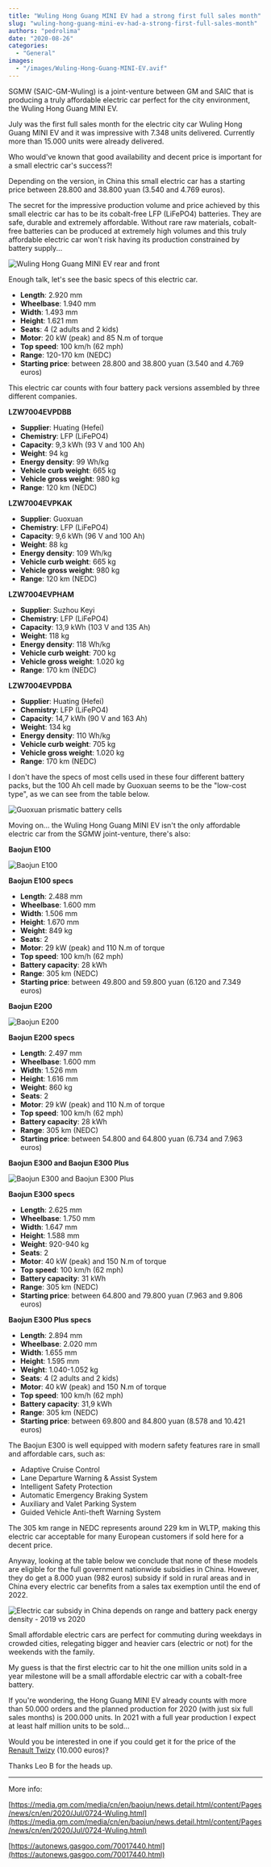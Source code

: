 ```yaml
---
title: "Wuling Hong Guang MINI EV had a strong first full sales month"
slug: "wuling-hong-guang-mini-ev-had-a-strong-first-full-sales-month"
authors: "pedrolima"
date: "2020-08-26"
categories:
  - "General"
images:
  - "/images/Wuling-Hong-Guang-MINI-EV.avif"
---
```


SGMW (SAIC-GM-Wuling) is a joint-venture between GM and SAIC that is producing a truly affordable electric car perfect for the city environment, the Wuling Hong Guang MINI EV.

July was the first full sales month for the electric city car Wuling Hong Guang MINI EV and it was impressive with 7.348 units delivered. Currently more than 15.000 units were already delivered.

Who would've known that good availability and decent price is important for a small electric car's success?!

Depending on the version, in China this small electric car has a starting price between 28.800 and 38.800 yuan (3.540 and 4.769 euros).

The secret for the impressive production volume and price achieved by this small electric car has to be its cobalt-free LFP (LiFePO4) batteries. They are safe, durable and extremely affordable. Without rare raw materials, cobalt-free batteries can be produced at extremely high volumes and this truly affordable electric car won't risk having its production constrained by battery supply...

![Wuling Hong Guang MINI EV rear and front](images/Wuling-Hong-Guang-MINI-EV-rear-and-front.avif)

Enough talk, let's see the basic specs of this electric car.

- **Length**: 2.920 mm
- **Wheelbase**: 1.940 mm
- **Width**: 1.493 mm
- **Height**: 1.621 mm
- **Seats**: 4 (2 adults and 2 kids)
- **Motor**: 20 kW (peak) and 85 N.m of torque
- **Top speed**: 100 km/h (62 mph)
- **Range**: 120-170 km (NEDC)
- **Starting price**: between 28.800 and 38.800 yuan (3.540 and 4.769 euros)

This electric car counts with four battery pack versions assembled by three different companies.

**LZW7004EVPDBB**

- **Supplier**: Huating (Hefei)
- **Chemistry**: LFP (LiFePO4)
- **Capacity**: 9,3 kWh (93 V and 100 Ah)
- **Weight**: 94 kg
- **Energy density**: 99 Wh/kg
- **Vehicle curb weight**: 665 kg
- **Vehicle gross weight**: 980 kg
- **Range**: 120 km (NEDC)

**LZW7004EVPKAK**

- **Supplier**: Guoxuan
- **Chemistry**: LFP (LiFePO4)
- **Capacity**: 9,6 kWh (96 V and 100 Ah)
- **Weight**: 88 kg
- **Energy density**: 109 Wh/kg
- **Vehicle curb weight**: 665 kg
- **Vehicle gross weight**: 980 kg
- **Range**: 120 km (NEDC)

**LZW7004EVPHAM**

- **Supplier**: Suzhou Keyi
- **Chemistry**: LFP (LiFePO4)
- **Capacity**: 13,9 kWh (103 V and 135 Ah)
- **Weight**: 118 kg
- **Energy density**: 118 Wh/kg
- **Vehicle curb weight**: 700 kg
- **Vehicle gross weight**: 1.020 kg
- **Range**: 170 km (NEDC)

**LZW7004EVPDBA**

- **Supplier**: Huating (Hefei)
- **Chemistry**: LFP (LiFePO4)
- **Capacity**: 14,7 kWh (90 V and 163 Ah)
- **Weight**: 134 kg
- **Energy density**: 110 Wh/kg
- **Vehicle curb weight**: 705 kg
- **Vehicle gross weight**: 1.020 kg
- **Range**: 170 km (NEDC)

I don't have the specs of most cells used in these four different battery packs, but the 100 Ah cell made by Guoxuan seems to be the "low-cost type", as we can see from the table below.

![Guoxuan prismatic battery cells](images/Guoxuan-prismatic-battery-cells.avif)

Moving on... the Wuling Hong Guang MINI EV isn't the only affordable electric car from the SGMW joint-venture, there's also:

**Baojun E100**

![Baojun E100](images/Baojun-E100.avif)

**Baojun E100 specs**

- **Length**: 2.488 mm
- **Wheelbase**: 1.600 mm
- **Width**: 1.506 mm
- **Height**: 1.670 mm
- **Weight**: 849 kg
- **Seats**: 2
- **Motor**: 29 kW (peak) and 110 N.m of torque
- **Top speed**: 100 km/h (62 mph)
- **Battery capacity**: 28 kWh
- **Range**: 305 km (NEDC)
- **Starting price**: between 49.800 and 59.800 yuan (6.120 and 7.349 euros)

**Baojun E200**

![Baojun E200](images/Baojun-E200.avif)

**Baojun E200 specs**

- **Length**: 2.497 mm
- **Wheelbase**: 1.600 mm
- **Width**: 1.526 mm
- **Height**: 1.616 mm
- **Weight**: 860 kg
- **Seats**: 2
- **Motor**: 29 kW (peak) and 110 N.m of torque
- **Top speed**: 100 km/h (62 mph)
- **Battery capacity**: 28 kWh
- **Range**: 305 km (NEDC)
- **Starting price**: between 54.800 and 64.800 yuan (6.734 and 7.963 euros)

**Baojun E300 and Baojun E300 Plus**

![Baojun E300 and Baojun E300 Plus](images/Baojun-E300-and-Baojun-E300-Plus.avif)

**Baojun E300 specs**

- **Length**: 2.625 mm
- **Wheelbase**: 1.750 mm
- **Width**: 1.647 mm
- **Height**: 1.588 mm
- **Weight**: 920-940 kg
- **Seats**: 2
- **Motor**: 40 kW (peak) and 150 N.m of torque
- **Top speed**: 100 km/h (62 mph)
- **Battery capacity**: 31 kWh
- **Range**: 305 km (NEDC)
- **Starting price**: between 64.800 and 79.800 yuan (7.963 and 9.806 euros)

**Baojun E300 Plus specs**

- **Length**: 2.894 mm
- **Wheelbase**: 2.020 mm
- **Width**: 1.655 mm
- **Height**: 1.595 mm
- **Weight**: 1.040-1.052 kg
- **Seats**: 4 (2 adults and 2 kids)
- **Motor**: 40 kW (peak) and 150 N.m of torque
- **Top speed**: 100 km/h (62 mph)
- **Battery capacity**: 31,9 kWh
- **Range**: 305 km (NEDC)
- **Starting price**: between 69.800 and 84.800 yuan (8.578 and 10.421 euros)

The Baojun E300 is well equipped with modern safety features rare in small and affordable cars, such as:

- Adaptive Cruise Control
- Lane Departure Warning & Assist System
- Intelligent Safety Protection
- Automatic Emergency Braking System
- Auxiliary and Valet Parking System
- Guided Vehicle Anti-theft Warning System

The 305 km range in NEDC represents around 229 km in WLTP, making this electric car acceptable for many European customers if sold here for a decent price.

Anyway, looking at the table below we conclude that none of these models are eligible for the full government nationwide subsidies in China. However, they do get a 8.000 yuan (982 euros) subsidy if sold in rural areas and in China every electric car benefits from a sales tax exemption until the end of 2022.

![Electric car subsidy in China depends on range and battery pack energy density - 2019 vs 2020](images/Electric-car-subsidy-in-China-depends-on-range-and-battery-pack-energy-density-2019-vs-2020.avif)

Small affordable electric cars are perfect for commuting during weekdays in crowded cities, relegating bigger and heavier cars (electric or not) for the weekends with the family.

My guess is that the first electric car to hit the one million units sold in a year milestone will be a small affordable electric car with a cobalt-free battery.

If you're wondering, the Hong Guang MINI EV already counts with more than 50.000 orders and the planned production for 2020 (with just six full sales months) is 200.000 units. In 2021 with a full year production I expect at least half million units to be sold...

Would you be interested in one if you could get it for the price of the [Renault Twizy](https://www.renault.fr/vehicules-electriques/twizy/configurateur.html) (10.000 euros)?

Thanks Leo B for the heads up.

---

More info:

[https://media.gm.com/media/cn/en/baojun/news.detail.html/content/Pages/news/cn/en/2020/Jul/0724-Wuling.html](https://media.gm.com/media/cn/en/baojun/news.detail.html/content/Pages/news/cn/en/2020/Jul/0724-Wuling.html)

[https://autonews.gasgoo.com/70017440.html](https://autonews.gasgoo.com/70017440.html)
